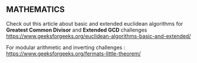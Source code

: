 ## MATHEMATICS

Check out this article about basic and extended euclidean algorithms for <b>Greatest Common Divisor</b> and <b>Extended GCD </b>challenges
https://www.geeksforgeeks.org/euclidean-algorithms-basic-and-extended/

For modular arithmetic and inverting challenges  : https://www.geeksforgeeks.org/fermats-little-theorem/